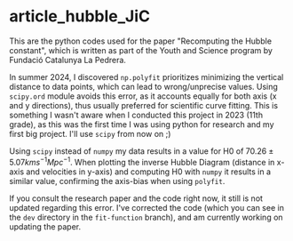 # article_hubble_JiC
This are the python codes used for the paper "Recomputing the Hubble constant", which is written as part of the Youth and Science program by Fundació Catalunya La Pedrera.

In summer 2024, I discovered `np.polyfit` prioritizes minimizing the vertical distance to data points, which can lead to wrong/unprecise values. Using `scipy.ord` module avoids this error, as it accounts equally for both axis (x and y directions), thus usually preferred for scientific curve fitting. This is something I wasn't aware when I conducted this project in 2023 (11th grade), as this was the first time I was using python for research and my first big project. I'll use `scipy` from now on ;)

Using `scipy` instead of `numpy` my data results in a value for H0 of $70.26±5.07 km s^{-1} Mpc^{-1}$. When plotting the inverse Hubble Diagram (distance in x-axis and velocities in y-axis) and computing H0 with `numpy` it results in a similar value, confirming the axis-bias when using `polyfit`.

If you consult the research paper and the code right now, it still is not updated regarding this error. I've corrected the code (which you can see in the `dev` directory in the `fit-function` branch), and am currently working on updating the paper.
